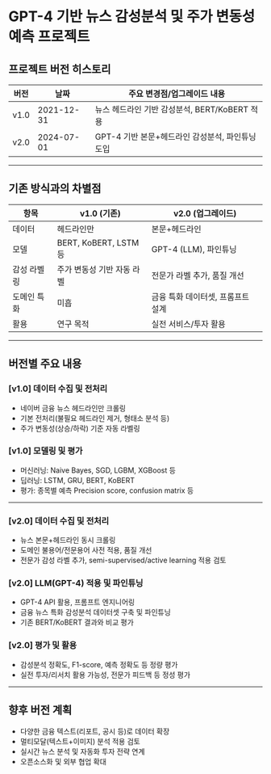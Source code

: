 # GPT-4 기반 뉴스 감성분석 및 주가 변동성 예측 프로젝트

## 프로젝트 버전 히스토리

| 버전 | 날짜       | 주요 변경점/업그레이드 내용                      |
| ---- | ---------- | ------------------------------------------------ |
| v1.0 | 2021-12-31 | 뉴스 헤드라인 기반 감성분석, BERT/KoBERT 적용    |
| v2.0 | 2024-07-01 | GPT-4 기반 본문+헤드라인 감성분석, 파인튜닝 도입 |

---

## 기존 방식과의 차별점

| 항목        | v1.0 (기존)                | v2.0 (업그레이드)                 |
| ----------- | -------------------------- | --------------------------------- |
| 데이터      | 헤드라인만                 | 본문+헤드라인                     |
| 모델        | BERT, KoBERT, LSTM 등      | GPT-4 (LLM), 파인튜닝             |
| 감성 라벨링 | 주가 변동성 기반 자동 라벨 | 전문가 라벨 추가, 품질 개선       |
| 도메인 특화 | 미흡                       | 금융 특화 데이터셋, 프롬프트 설계 |
| 활용        | 연구 목적                  | 실전 서비스/투자 활용             |

---

## 버전별 주요 내용

### [v1.0] 데이터 수집 및 전처리

- 네이버 금융 뉴스 헤드라인만 크롤링
- 기본 전처리(불필요 헤드라인 제거, 형태소 분석 등)
- 주가 변동성(상승/하락) 기준 자동 라벨링

### [v1.0] 모델링 및 평가

- 머신러닝: Naive Bayes, SGD, LGBM, XGBoost 등
- 딥러닝: LSTM, GRU, BERT, KoBERT
- 평가: 종목별 예측 Precision score, confusion matrix 등

---

### [v2.0] 데이터 수집 및 전처리

- 뉴스 본문+헤드라인 동시 크롤링
- 도메인 불용어/전문용어 사전 적용, 품질 개선
- 전문가 감성 라벨 추가, semi-supervised/active learning 적용 검토

### [v2.0] LLM(GPT-4) 적용 및 파인튜닝

- GPT-4 API 활용, 프롬프트 엔지니어링
- 금융 뉴스 특화 감성분석 데이터셋 구축 및 파인튜닝
- 기존 BERT/KoBERT 결과와 비교 평가

### [v2.0] 평가 및 활용

- 감성분석 정확도, F1-score, 예측 정확도 등 정량 평가
- 실전 투자/리서치 활용 가능성, 전문가 피드백 등 정성 평가

---

## 향후 버전 계획

- 다양한 금융 텍스트(리포트, 공시 등)로 데이터 확장
- 멀티모달(텍스트+이미지) 분석 적용 검토
- 실시간 뉴스 분석 및 자동화 투자 전략 연계
- 오픈소스화 및 외부 협업 확대
